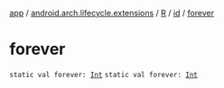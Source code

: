 [app](../../../index.md) / [android.arch.lifecycle.extensions](../../index.md) / [R](../index.md) / [id](index.md) / [forever](./forever.md)

# forever

`static val forever: `[`Int`](https://kotlinlang.org/api/latest/jvm/stdlib/kotlin/-int/index.html)
`static val forever: `[`Int`](https://kotlinlang.org/api/latest/jvm/stdlib/kotlin/-int/index.html)
